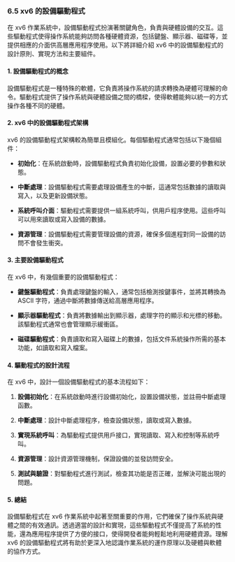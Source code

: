 ### 6.5 xv6 的設備驅動程式

在 xv6 作業系統中，設備驅動程式扮演著關鍵角色，負責與硬體設備的交互。這些驅動程式使得操作系統能夠訪問各種硬體資源，包括鍵盤、顯示器、磁碟等，並提供相應的介面供高層應用程序使用。以下將詳細介紹 xv6 中的設備驅動程式的設計原則、實現方法和主要組件。

#### 1. 設備驅動程式的概念

設備驅動程式是一種特殊的軟體，它負責將操作系統的請求轉換為硬體可理解的命令。驅動程式提供了操作系統與硬體設備之間的橋樑，使得軟體能夠以統一的方式操作各種不同的硬體。

#### 2. xv6 中的設備驅動程式架構

xv6 的設備驅動程式架構較為簡單且模組化。每個驅動程式通常包括以下幾個組件：

- **初始化**：在系統啟動時，設備驅動程式負責初始化設備，設置必要的參數和狀態。

- **中斷處理**：設備驅動程式需要處理設備產生的中斷，這通常包括數據的讀取與寫入，以及更新設備狀態。

- **系統呼叫介面**：驅動程式需要提供一組系統呼叫，供用戶程序使用。這些呼叫可以用來讀取或寫入設備的數據。

- **資源管理**：設備驅動程式需要管理設備的資源，確保多個進程對同一設備的訪問不會發生衝突。

#### 3. 主要設備驅動程式

在 xv6 中，有幾個重要的設備驅動程式：

- **鍵盤驅動程式**：負責處理鍵盤的輸入，通常包括檢測按鍵事件，並將其轉換為 ASCII 字符，通過中斷將數據傳送給高層應用程序。

- **顯示器驅動程式**：負責將數據輸出到顯示器，處理字符的顯示和光標的移動。該驅動程式通常也會管理顯示緩衝區。

- **磁碟驅動程式**：負責讀取和寫入磁碟上的數據，包括文件系統操作所需的基本功能，如讀取和寫入檔案。

#### 4. 驅動程式的設計流程

在 xv6 中，設計一個設備驅動程式的基本流程如下：

1. **設備初始化**：在系統啟動時進行設備初始化，設置設備狀態，並註冊中斷處理函數。

2. **中斷處理**：設計中斷處理程序，檢查設備狀態，讀取或寫入數據。

3. **實現系統呼叫**：為驅動程式提供用戶接口，實現讀取、寫入和控制等系統呼叫。

4. **資源管理**：設計資源管理機制，保證設備的並發訪問安全。

5. **測試與驗證**：對驅動程式進行測試，檢查其功能是否正確，並解決可能出現的問題。

#### 5. 總結

設備驅動程式在 xv6 作業系統中起著至關重要的作用，它們確保了操作系統與硬體之間的有效通訊。透過適當的設計和實現，這些驅動程式不僅提高了系統的性能，還為應用程序提供了方便的接口，使得開發者能夠輕鬆地利用硬體資源。理解 xv6 的設備驅動程式將有助於更深入地認識作業系統的運作原理以及硬體與軟體的協作方式。